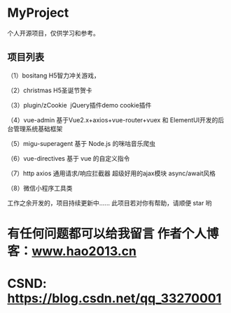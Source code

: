 # MyProject
个人开源项目，仅供学习和参考。

## 项目列表
（1）bositang H5智力冲关游戏，

（2）christmas H5圣诞节贺卡

（3）plugin/zCookie  jQuery插件demo cookie插件

（4）vue-admin 基于Vue2.x+axios+vue-router+vuex 和 ElementUI开发的后台管理系统基础框架 

（5）migu-superagent 基于 Node.js 的咪咕音乐爬虫
	
（6）vue-directives 基于 vue 的自定义指令

（7）http axios 通用请求/响应拦截器 超级好用的ajax模块 async/await风格

（8）微信小程序工具类

工作之余开发的，项目持续更新中...... 此项目若对你有帮助，请顺便 star 哟

# 有任何问题都可以给我留言 作者个人博客：www.hao2013.cn
# CSND: https://blog.csdn.net/qq_33270001

